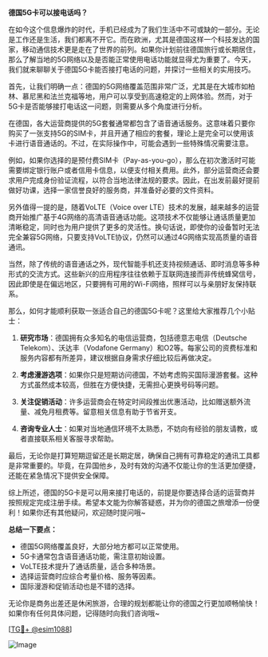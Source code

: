 **德国5G卡可以接电话吗？**

在如今这个信息爆炸的时代，手机已经成为了我们生活中不可或缺的一部分。无论是工作还是生活，我们都离不开它。而在欧洲，尤其是德国这样一个科技发达的国家，移动通信技术更是走在了世界的前列。如果你计划前往德国旅行或长期居住，那么了解当地的5G网络以及是否能正常使用电话功能就显得尤为重要了。今天，我们就来聊聊关于德国5G卡能否接打电话的问题，并探讨一些相关的实用技巧。

首先，让我们明确一点：德国的5G网络覆盖范围非常广泛，尤其是在大城市如柏林、慕尼黑和法兰克福等地，用户可以享受到高速稳定的上网体验。然而，对于5G卡是否能够接打电话这一问题，则需要从多个角度进行分析。

在德国，各大运营商提供的5G套餐通常都包含了语音通话服务。这意味着只要你购买了一张支持5G的SIM卡，并且开通了相应的套餐，理论上是完全可以使用该卡进行语音通话的。不过，在实际操作中，可能会遇到一些特殊情况需要注意。

例如，如果你选择的是预付费SIM卡（Pay-as-you-go），那么在初次激活时可能需要绑定银行账户或者信用卡信息，以便支付相关费用。此外，部分运营商还会要求用户完成身份验证流程，以符合当地法律法规的要求。因此，在出发前最好提前做好功课，选择一家信誉良好的服务商，并准备好必要的文件资料。

另外值得一提的是，随着VoLTE（Voice over LTE）技术的发展，越来越多的运营商开始推广基于4G网络的高清语音通话功能。这项技术不仅能够让通话质量更加清晰稳定，同时也为用户提供了更多的灵活性。换句话说，即使你的设备暂时无法完全兼容5G网络，只要支持VoLTE协议，仍然可以通过4G网络实现高质量的语音通讯。

当然，除了传统的语音通话之外，现代智能手机还支持视频通话、即时消息等多种形式的交流方式。这些新兴的应用程序往往依赖于互联网连接而非传统蜂窝信号，因此即使是在偏远地区，只要拥有可用的Wi-Fi网络，照样可以与亲朋好友保持联系。

那么，如何才能顺利获取一张适合自己的德国5G卡呢？这里给大家推荐几个小贴士：

1. **研究市场**：德国拥有众多知名的电信运营商，包括德意志电信（Deutsche Telekom）、沃达丰（Vodafone Germany）和O2等。每家公司的资费标准和服务内容都有所差异，建议根据自身需求仔细比较后再做决定。
   
2. **考虑漫游选项**：如果你只是短期访问德国，不妨考虑购买国际漫游套餐。这种方式虽然成本较高，但胜在方便快捷，无需担心更换号码等问题。

3. **关注促销活动**：许多运营商会在特定时间段推出优惠活动，比如赠送额外流量、减免月租费等。留意相关信息有助于节省开支。

4. **咨询专业人士**：如果对当地通信环境不太熟悉，不妨向有经验的朋友请教，或者直接联系相关客服寻求帮助。

最后，无论你是打算短期逗留还是长期定居，确保自己拥有可靠稳定的通讯工具都是非常重要的。毕竟，在异国他乡，及时有效的沟通不仅能让你的生活更加便捷，还能在紧急情况下提供安全保障。

综上所述，德国的5G卡是可以用来接打电话的，前提是你要选择合适的运营商并按照规定完成注册手续。希望本文能为你解答疑惑，并为你的德国之旅增添一份便利！如果你还有其他疑问，欢迎随时提问哦~

**总结一下要点：**
- 德国5G网络覆盖良好，大部分地方都可以正常使用。
- 5G卡通常包含语音通话功能，需注意初始设置。
- VoLTE技术提升了通话质量，适合多种场景。
- 选择运营商时应综合考量价格、服务等因素。
- 国际漫游和促销活动也是不错的选择。

无论你是商务出差还是休闲旅游，合理的规划都能让你的德国之行更加顺畅愉快！如果你有任何具体问题，记得随时向我们咨询哦~ 

[[TG💪+ @esim1088](https://t.me/s/esim1088)]  

![Image](https://i.postimg.cc/4NQfJmqS/Snipaste-2025-05-13-00-14-12.png)